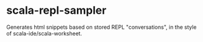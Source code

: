 scala-repl-sampler
==================

Generates html snippets based on stored REPL "conversations", in the style of scala-ide/scala-worksheet.
